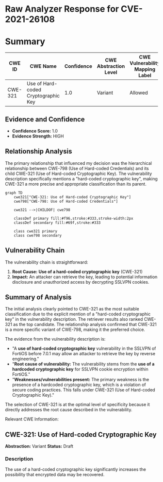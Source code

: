 # Raw Analyzer Response for CVE-2021-26108

# Summary
| CWE ID | CWE Name | Confidence | CWE Abstraction Level | CWE Vulnerability Mapping Label | CWE-Vulnerability Mapping Notes |
|---|---|---|---|---|---|
| CWE-321 | Use of Hard-coded Cryptographic Key | 1.0 | Variant | Allowed | Primary CWE |

## Evidence and Confidence

*   **Confidence Score:** 1.0
*   **Evidence Strength:** HIGH

## Relationship Analysis
The primary relationship that influenced my decision was the hierarchical relationship between CWE-798 (Use of Hard-coded Credentials) and its child CWE-321 (Use of Hard-coded Cryptographic Key). The vulnerability description specifically mentions a "hard-coded cryptographic key", making CWE-321 a more precise and appropriate classification than its parent.

```mermaid
graph TD
    cwe321["CWE-321: Use of Hard-coded Cryptographic Key"]
    cwe798["CWE-798: Use of Hard-coded Credentials"]
    
    cwe321 -->|CHILDOF| cwe798
    
    classDef primary fill:#f96,stroke:#333,stroke-width:2px
    classDef secondary fill:#69f,stroke:#333
    
    class cwe321 primary
    class cwe798 secondary
```

## Vulnerability Chain
The vulnerability chain is straightforward:
1.  **Root Cause:** **Use of a hard-coded cryptographic key** (CWE-321)
2.  **Impact:** An attacker can retrieve the key, leading to potential information disclosure and unauthorized access by decrypting SSLVPN cookies.

## Summary of Analysis
The initial analysis clearly pointed to CWE-321 as the most suitable classification due to the explicit mention of a "hard-coded cryptographic key" in the vulnerability description. The retriever results also ranked CWE-321 as the top candidate. The relationship analysis confirmed that CWE-321 is a more specific variant of CWE-798, making it the preferred choice.

The evidence from the vulnerability description is:
- "A **use of hard-coded cryptographic key** vulnerability in the SSLVPN of FortiOS before 7.0.1 may allow an attacker to retrieve the key by reverse engineering."
- "**Root cause of vulnerability:** The vulnerability stems from the **use of a hardcoded cryptographic key** for SSLVPN cookie encryption within FortiOS."
- "**Weaknesses/vulnerabilities present:** The primary weakness is the presence of a hardcoded cryptographic key, which is a violation of secure coding practices. This falls under CWE-321 (Use of Hard-coded Cryptographic Key)."

The selection of CWE-321 is at the optimal level of specificity because it directly addresses the root cause described in the vulnerability.

Relevant CWE Information:

## CWE-321: Use of Hard-coded Cryptographic Key
**Abstraction:** Variant
**Status:** Draft

### Description
The use of a hard-coded cryptographic key significantly increases the possibility that encrypted data may be recovered.
